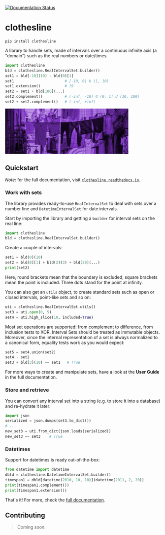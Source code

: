 [![Documentation Status](https://readthedocs.org/projects/clothesline/badge/?version=latest)](https://clothesline.readthedocs.io/en/latest/?badge=latest)

# clothesline

```
pip install clothesline
```

A library to handle sets, made of intervals over a continuous 
infinite axis (a "domain") such as the real numbers or date/times.

```python
import clothesline
bld = clothesline.RealIntervalSet.builder()
set1 = bld[-10](10) - bld(0)[1]
set1                       # [-10, 0] U (1, 10)
set1.extension()           # 19
set2 = set1 + bld[100](...)
set2.complement()          # (-inf, -10) U (0, 1] U [10, 100)
set2 + set2.complement()   # (-inf, +inf)
```

<img src="https://raw.githubusercontent.com/hemidactylus/clothesline/main/docs/_static/logo.png" width="400px" />

## Quickstart

_Note_: for the full documentation, visit [`clothesline.readthedocs.io`](https://clothesline.readthedocs.io).

### Work with sets

The library provides ready-to-use
`RealIntervalSet` to deal with sets over a number line
and `DatetimeIntervalSet` for date intervals.

Start by importing the library and getting a `builder`
for interval sets on the real line:

```python
import clothesline
bld = clothesline.RealIntervalSet.builder()
```

Create a couple of intervals:

```python
set1 = bld(0)(10)
set2 = bld[0][1] + bld(2)(3) + bld[20](...)
print(set2)
```

Here, round brackets mean that the boundary is excluded; square brackets mean the point is included.
Three dots stand for the point at infinity.

You can also get an `utils` object, to create standard sets such as open or closed intervals, point-like sets and so on:

```python
uti = clothesline.RealIntervalSet.utils()
set3 = uti.open(0, 5)
set4 = uti.high_slice(10, included=True)
```

Most set operations are supported: from complement to difference,
from inclusion tests to XOR. Interval Sets should be treated as immutable objects.
Moreover, since the internal representation of a set is always
normalized to a canonical form, equality tests work as you would
expect:

```python
set5 = set4.union(set2)
set4 - set2
set3 + bld[3](10) == set1   # True
```

For more ways to create and manipulate sets, have a look at the
**User Guide** in the full documentation.

### Store and retrieve

You can convert any interval set into a string (e.g. to store it into
a database) and re-hydrate it later:

```python
import json
serialized = json.dumps(set3.to_dict())
# ...
new_set3 = uti.from_dict(json.loads(serialized))
new_set3 == set3    # True
```

### Datetimes

Support for datetimes is ready out-of-the-box:

```python
from datetime import datetime
dbld = clothesline.DatetimeIntervalSet.builder()
timespan1 = dbld[datetime(2010, 10, 10)](datetime(2011, 2, 20))
print(timespan1.complement())
print(timespan1.extension())
```

That's it! For more, check the [full documentation](https://clothesline.readthedocs.io).

## Contributing

> Coming soon.
